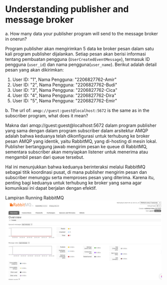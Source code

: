 # Understanding publisher and message broker
a. How many data your publisher program will send to the message broker in onerun?

Program publisher akan mengirimkan 5 data ke broker pesan dalam satu kali program publisher dijalankan. Setiap pesan akan berisi informasi tentang pembuatan pengguna (`UserCreatedEventMessage`), termasuk ID pengguna (`user_id`) dan nama pengguna(`user_name`). Berikut adalah detail pesan yang akan dikirimkan:

1. User ID: "1", Nama Pengguna: "2206827762-Amir"
2. User ID: "2", Nama Pengguna: "2206827762-Budi"
3. User ID: "3", Nama Pengguna: "2206827762-Cica"
4. User ID: "4", Nama Pengguna: "2206827762-Dira"
5. User ID: "5", Nama Pengguna: "2206827762-Emir"

b. The url of: `amqp://guest:guest@localhost:5672` is the same as in the subscriber program, what does it mean?

Makna dari amqp://guest:guest@localhost:5672 dalam program publisher yang sama dengan dalam program subscriber dalam arsitektur AMQP adalah bahwa keduanya telah dikonfigurasi untuk terhubung ke broker pesan AMQP yang identik, yaitu RabbitMQ, yang di-hosting di mesin lokal. Publisher bertanggung jawab mengirim pesan ke queue di RabbitMQ, sementara subscriber akan menyiapkan listener untuk menerima atau mengambil pesan dari queue tersebut.

Hal ini menunjukkan bahwa keduanya berinteraksi melalui RabbitMQ sebagai titik koordinasi pusat, di mana publisher mengirim pesan dan subscriber menunggu serta memproses pesan yang diterima. Karena itu, penting bagi keduanya untuk terhubung ke broker yang sama agar komunikasi ini dapat berjalan dengan efektif.

Lampiran Running RabbitMQ
![alt text](images/image.png)